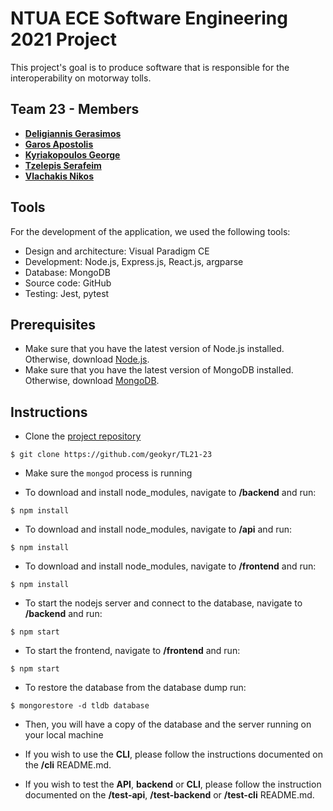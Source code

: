 # NTUA ECE Software Engineering 2021 Project

This project's goal is to produce software that is responsible for the interoperability on motorway tolls.

## Team 23 - Members
* [**Deligiannis Gerasimos**](https://github.com/GerasimosDel)
* [**Garos Apostolis**](https://github.com/ApostolisGaros)
* [**Kyriakopoulos George**](https://github.com/geokyr)
* [**Tzelepis Serafeim**](https://github.com/sertze)
* [**Vlachakis Nikos**](https://github.com/NikosVlachakis)

## Tools
For the development of the application, we used the following tools:

* Design and architecture: Visual Paradigm CE
* Development: Node.js, Express.js, React.js, argparse
* Database: MongoDB
* Source code: GitHub
* Testing: Jest, pytest

## Prerequisites
* Make sure that you have the latest version of Node.js installed. Otherwise, download [Node.js](https://nodejs.org/en/download/).
* Make sure that you have the latest version of MongoDB installed. Otherwise, download [MongoDB](https://www.mongodb.com/try/download/community).

## Instructions
* Clone the [project repository](https://github.com/geokyr/TL21-23)
```
$ git clone https://github.com/geokyr/TL21-23
```

* Make sure the ```mongod``` process is running

* To download and install node_modules, navigate to **/backend** and run:
```
$ npm install
```

* To download and install node_modules, navigate to **/api** and run: 
```
$ npm install
```

* To download and install node_modules, navigate to **/frontend** and run: 
```
$ npm install
```

* To start the nodejs server and connect to the database, navigate to **/backend** and run:
```
$ npm start
```

* To start the frontend, navigate to **/frontend** and run: 
```
$ npm start
```

* To restore the database from the database dump run:
```
$ mongorestore -d tldb database
```

* Then, you will have a copy of the database and the server running on your local machine

* If you wish to use the **CLI**, please follow the instructions documented on the **/cli** README.md.

* If you wish to test the **API**, **backend** or **CLI**, please follow the instruction documented on the **/test-api**, **/test-backend** or **/test-cli** README.md.

